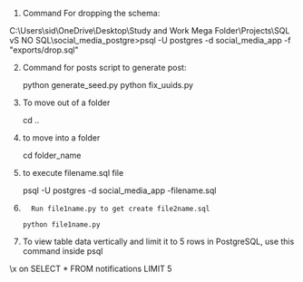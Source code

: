 1. Command For dropping the schema: 

C:\Users\sid\OneDrive\Desktop\Study and Work Mega Folder\Projects\SQL vS NO SQL\social_media_postgre>psql -U postgres -d social_media_app -f "exports/drop.sql"



2. Command for posts script to generate post:

    python generate_seed.py
    python fix_uuids.py


3. To move out of a folder

    cd ..


4. to move into a folder

    cd folder_name


5.   to execute filename.sql file

       psql -U postgres -d social_media_app -filename.sql


6.       Run file1name.py to get create file2name.sql

       python file1name.py

      




7.   To view table data vertically and limit it to 5 rows in PostgreSQL, use this command inside psql 


\x on
SELECT * FROM notifications LIMIT 5